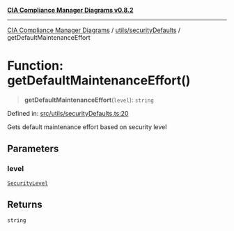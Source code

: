 [**CIA Compliance Manager Diagrams v0.8.2**](../../../README.md)

***

[CIA Compliance Manager Diagrams](../../../modules.md) / [utils/securityDefaults](../README.md) / getDefaultMaintenanceEffort

# Function: getDefaultMaintenanceEffort()

> **getDefaultMaintenanceEffort**(`level`): `string`

Defined in: [src/utils/securityDefaults.ts:20](https://github.com/Hack23/cia-compliance-manager/blob/423c5d261c747ade8ca2550e176aa05168b5a31e/src/utils/securityDefaults.ts#L20)

Gets default maintenance effort based on security level

## Parameters

### level

[`SecurityLevel`](../../../types/cia/type-aliases/SecurityLevel.md)

## Returns

`string`
